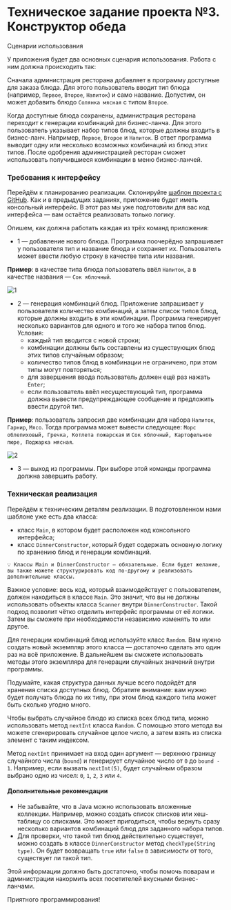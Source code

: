 # Техническое задание проекта №3. Конструктор обеда

Сценарии использования

У приложения будет два основных сценария использования. Работа с ним должна происходить так:

Сначала администрация ресторана добавляет в программу доступные для заказа блюда. Для этого пользователь вводит тип блюда (например, `Первое`, `Второе`, `Напиток`) и само название. Допустим, он может добавить блюдо `Солянка мясная` с типом `Второе`.

Когда доступные блюда сохранены, администрация ресторана переходит к генерации комбинаций для бизнес-ланча. Для этого пользователь указывает набор типов блюд, которые должны входить в бизнес-ланч. Например, `Первое`, `Второе` и `Напиток`. В ответ программа выводит одну или несколько возможных комбинаций из блюд этих типов. После одобрения администрацией ресторан сможет использовать получившиеся комбинации в меню бизнес-ланчей.


### Требования к интерфейсу

Перейдём к планированию реализации. Склонируйте [шаблон проекта с GitHub](https://github.com/praktikum-java/dinner-constructor).  Как и в предыдущих заданиях, приложение будет иметь консольный интерфейс. В этот раз мы уже подготовили для вас код интерфейса — вам остаётся реализовать только логику.

Опишем, как должна работать каждая из трёх команд приложения:
- 1 — добавление нового блюда. Программа поочерёдно запрашивает у пользователя тип и название блюда и сохраняет их. Пользователь может ввести любую строку в качестве типа или названия.


**Пример**: в качестве типа блюда пользователь ввёл `Напиток`, а в качестве названия — `Сок яблочный`.

![1](https://github.com/Sylaman/Financial_app-v3/assets/109538896/5bd75091-0044-4328-ab9a-3782868dd05a)


- 2 — генерация комбинаций блюд. Приложение запрашивает у пользователя количество комбинаций, а затем список типов блюд, которые должны входить в эти комбинации. Программа генерирует несколько вариантов для одного и того же набора типов блюд. Условия:
    - каждый тип вводится с новой строки;
    - комбинации должны быть составлены из существующих блюд этих типов случайным образом;
    - количество типов блюд в комбинации не ограничено, при этом типы могут повторяться;
    - для завершения ввода пользователь должен ещё раз нажать `Enter`;
    - если пользователь ввёл несуществующий тип, программа должна вывести предупреждающее сообщение и предложить ввести другой тип.

**Пример**: пользователь запросил две комбинации для набора `Напиток`, `Гарнир`, `Мясо`. Тогда программа может вывести следующее: `Морс облепиховый, Гречка, Котлета пожарская` и `Сок яблочный, Картофельное пюре, Поджарка мясная`.

![2](https://github.com/Sylaman/Financial_app-v3/assets/109538896/82b0739b-b0e3-470b-a679-0cacc58ed033)

- 3 — выход из программы. При выборе этой команды программа должна завершить работу.

### Техническая реализация
Перейдём к техническим деталям реализации. В подготовленном нами шаблоне уже есть два класса:
- класс `Main`, в котором будет расположен код консольного интерфейса;
- класс `DinnerConstructor`, который будет содержать основную логику по хранению блюд и генерации комбинаций.

`💡 Классы Main и DinnerConstructor — обязательные. Если будет желание, вы также можете структурировать код по-другому и реализовать дополнительные классы.`

Важное условие: весь код, который взаимодействует с пользователем, должен находиться в классе `Main`. Это значит, что вы не должны использовать объекты класса `Scanner` внутри `DinnerConstructor`. Такой подход позволит чётко отделить интерфейс программы от её логики. Затем вы сможете при необходимости независимо изменять то или другое.

Для генерации комбинаций блюд используйте класс `Random`. Вам нужно создать новый экземпляр этого класса — достаточно сделать это один раз на всё приложение. В дальнейшем вы сможете использовать методы этого экземпляра для генерации случайных значений внутри программы.

Подумайте, какая структура данных лучше всего подойдёт для хранения списка доступных блюд. Обратите внимание: вам нужно будет получать блюда по их типу, при этом блюд каждого типа может быть сколько угодно много.

Чтобы выбрать случайное блюдо из списка всех блюд типа, можно использовать метод `nextInt` класса `Random`. С помощью этого метода вы можете сгенерировать случайное целое число, а затем взять из списка элемент с таким индексом.

Метод `nextInt` принимает на вход один аргумент — верхнюю границу случайного числа (`bound`) и генерирует случайное число от `0` до `bound - 1`. Например, если вызвать `nextInt(5)`, будет случайным образом выбрано одно из чисел: `0`, `1`, `2`, `3` или `4`.

#### Дополнительные рекомендации

- Не забывайте, что в Java можно использовать вложенные коллекции. Например, можно создать список списков или хеш-таблицу со списками. Это может пригодиться, чтобы вернуть сразу несколько вариантов комбинаций блюд для заданного набора типов.
- Для проверки, что такой тип блюд действительно существует, можно создать в классе `DinnerConstructor` метод `checkType(String type)`. Он будет возвращать `true` или `false` в зависимости от того, существует ли такой тип.

Этой информации должно быть достаточно, чтобы помочь поварам и администрации накормить всех посетителей вкусными бизнес-ланчами.

Приятного программирования!  
